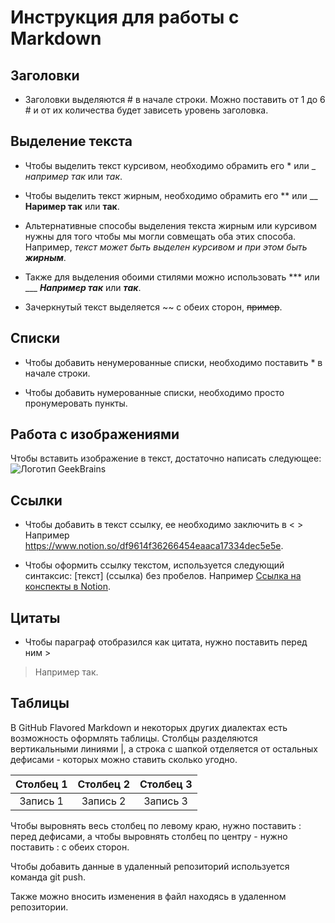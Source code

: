 # Инструкция для работы с Markdown

## Заголовки

* Заголовки выделяются # в начале строки. Можно поставить от 1 до 6 # и от их количества будет зависеть уровень заголовка.

## Выделение текста

* Чтобы выделить текст курсивом, необходимо обрамить его * или _   *например так* или _так_.

* Чтобы выделить текст жирным, необходимо обрамить его ** или __ **Наример так** или __так__.

* Альтернативные способы выделения текста жирным или курсивом нужны для того чтобы мы могли совмещать оба этих способа. Например, *текст может быть выделен курсивом и при этом быть __жирным__*.

* Также для выделения обоими стилями можно использовать *** или ___ ***Например так*** или ___так___.

* Зачеркнутый текст выделяется ~~ с обеих сторон, ~~пример~~.

## Списки

* Чтобы добавить ненумерованные списки, необходимо поставить * в начале строки.

* Чтобы добавить нумерованные списки, необходимо просто пронумеровать пункты.

## Работа с изображениями

Чтобы вставить изображение в текст, достаточно написать следующее: ![Логотип GeekBrains](geekbrains.png)

## Ссылки

* Чтобы добавить в текст ссылку, ее необходимо заключить в < >
Например <https://www.notion.so/df9614f36266454eaaca17334dec5e5e>.

* Чтобы оформить ссылку текстом, используется следующий синтаксис: [текст] (ссылка) без пробелов. Например [Ссылка на конспекты в Notion](https://www.notion.so/df9614f36266454eaaca17334dec5e5e).

## Цитаты

* Чтобы параграф отобразился как цитата, нужно поставить перед ним >
> Например так.

## Таблицы

В GitHub Flavored Markdown и некоторых других диалектах есть возможность оформлять таблицы. Столбцы разделяются вертикальными линиями |, а строка с шапкой отделяется от остальных дефисами - которых можно ставить сколько угодно.

|Столбец 1|Столбец 2|Столбец 3|
|:------:|:------:|:------:|
|Запись 1|Запись 2|Запись 3|

Чтобы выровнять весь столбец по левому краю, нужно поставить : перед дефисами, а чтобы выровнять столбец по центру - нужно поставить : с обеих сторон.

Чтобы добавить данные в удаленный репозиторий используется команда git push.

Также можно вносить изменения в файл находясь в удаленном репозитории.
